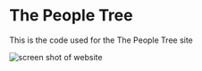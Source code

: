 # The People Tree

This is the code used for the The People Tree site

![screen shot of website](/assets/the_site.png) 

